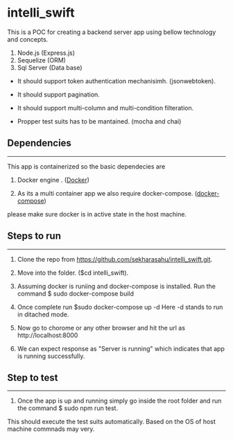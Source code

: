 # intelli_swift
This is a POC for creating a backend server app using bellow technology and concepts.

1. Node.js (Express.js)
2. Sequelize (ORM)
3. Sql Server (Data base)

* It should support token authentication mechanisimh. (jsonwebtoken).

* It should support pagination.

* It should support multi-column and multi-condition filteration.

* Propper test suits has to be mantained. (mocha and chai)


## Dependencies
---------------
This app is containerized so the basic dependecies are

1. Docker engine . ([Docker](https://docs.docker.com/engine/install/))

2. As its a multi container app we also require docker-compose. ([docker-compose](https://docs.docker.com/compose/install/))

please make sure docker is in active state in the host machine.

## Steps to run
---------------
1. Clone the repo from https://github.com/sekharasahu/intelli_swift.git.

2. Move into the folder. ($cd intelli_swift).

3. Assuming docker is runiing and docker-compose is installed. Run the command  $ sudo docker-compose build

4. Once complete run $sudo docker-compose up -d
Here -d stands to run in ditached mode.

5. Now go to chorome or any other browser and hit the url as http://localhost:8000

6. We can expect response as "Server is running" which indicates that app is running successfully.


## Step to test
-------------------
1. Once the app is up and running simply go inside the root folder and run the command 
$ sudo npm run test.

This should execute the test suits automatically.
Based on the OS of host machine commnads may very.